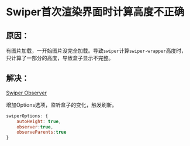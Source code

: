 # Swiper首次渲染界面时计算高度不正确



## 原因：

有图片加载，一开始图片没完全加载。导致`swiper`计算`swiper-wrapper`高度时，只计算了一部分的高度，导致盒子显示不完整。



## 解决：

[Swiper Observer](https://www.swiper.com.cn/api/observer/219.html)

增加Options选项，监听盒子的变化，触发刷新。

```js
swiperOptions: {
    autoHeight: true,
    observer:true,
    observeParents:true
}
```

